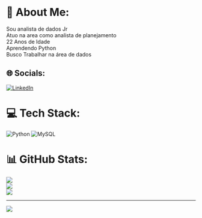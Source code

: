 # 💫 About Me:
Sou analista de dados Jr<br>Atuo na area como analista de planejamento<br>22 Anos de Idade<br>Aprendendo Python<br>Busco Trabalhar na área de dados


## 🌐 Socials:
[![LinkedIn](https://img.shields.io/badge/LinkedIn-%230077B5.svg?logo=linkedin&logoColor=white)](https://linkedin.com/in/https://www.linkedin.com/in/me/) 

# 💻 Tech Stack:
![Python](https://img.shields.io/badge/python-3670A0?style=for-the-badge&logo=python&logoColor=ffdd54) ![MySQL](https://img.shields.io/badge/mysql-4479A1.svg?style=for-the-badge&logo=mysql&logoColor=white)
# 📊 GitHub Stats:
![](https://github-readme-stats.vercel.app/api?username=Thaliton2007&theme=shadow_blue&hide_border=false&include_all_commits=false&count_private=false)<br/>
![](https://github-readme-streak-stats.herokuapp.com/?user=Thaliton2007&theme=shadow_blue&hide_border=false)<br/>
![](https://github-readme-stats.vercel.app/api/top-langs/?username=Thaliton2007&theme=shadow_blue&hide_border=false&include_all_commits=false&count_private=false&layout=compact)

---
[![](https://visitcount.itsvg.in/api?id=Thaliton2007&icon=0&color=0)](https://visitcount.itsvg.in)

<!-- Proudly created with GPRM ( https://gprm.itsvg.in ) -->
